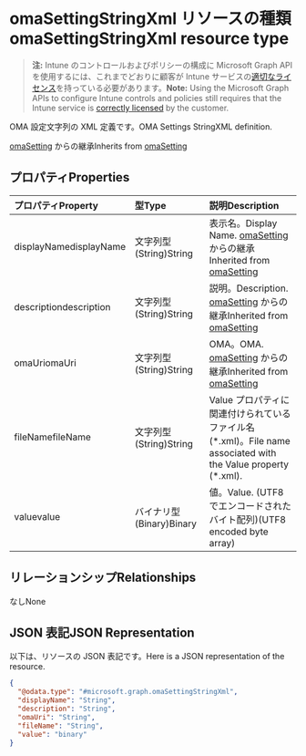 # <a name="omasettingstringxml-resource-type"></a><span data-ttu-id="63163-101">omaSettingStringXml リソースの種類</span><span class="sxs-lookup"><span data-stu-id="63163-101">omaSettingStringXml resource type</span></span>

> <span data-ttu-id="63163-102">**注:** Intune のコントロールおよびポリシーの構成に Microsoft Graph API を使用するには、これまでどおりに顧客が Intune サービスの[適切なライセンス](https://go.microsoft.com/fwlink/?linkid=839381)を持っている必要があります。</span><span class="sxs-lookup"><span data-stu-id="63163-102">**Note:** Using the Microsoft Graph APIs to configure Intune controls and policies still requires that the Intune service is [correctly licensed](https://go.microsoft.com/fwlink/?linkid=839381) by the customer.</span></span>

<span data-ttu-id="63163-103">OMA 設定文字列の XML 定義です。</span><span class="sxs-lookup"><span data-stu-id="63163-103">OMA Settings StringXML definition.</span></span>

<span data-ttu-id="63163-104">[omaSetting](../resources/intune_deviceconfig_omasetting.md) からの継承</span><span class="sxs-lookup"><span data-stu-id="63163-104">Inherits from [omaSetting](../resources/intune_deviceconfig_omasetting.md)</span></span>

## <a name="properties"></a><span data-ttu-id="63163-105">プロパティ</span><span class="sxs-lookup"><span data-stu-id="63163-105">Properties</span></span>
|<span data-ttu-id="63163-106">プロパティ</span><span class="sxs-lookup"><span data-stu-id="63163-106">Property</span></span>|<span data-ttu-id="63163-107">型</span><span class="sxs-lookup"><span data-stu-id="63163-107">Type</span></span>|<span data-ttu-id="63163-108">説明</span><span class="sxs-lookup"><span data-stu-id="63163-108">Description</span></span>|
|:---|:---|:---|
|<span data-ttu-id="63163-109">displayName</span><span class="sxs-lookup"><span data-stu-id="63163-109">displayName</span></span>|<span data-ttu-id="63163-110">文字列型 (String)</span><span class="sxs-lookup"><span data-stu-id="63163-110">String</span></span>|<span data-ttu-id="63163-111">表示名。</span><span class="sxs-lookup"><span data-stu-id="63163-111">Display Name.</span></span> <span data-ttu-id="63163-112">[omaSetting](../resources/intune_deviceconfig_omasetting.md) からの継承</span><span class="sxs-lookup"><span data-stu-id="63163-112">Inherited from [omaSetting](../resources/intune_deviceconfig_omasetting.md)</span></span>|
|<span data-ttu-id="63163-113">description</span><span class="sxs-lookup"><span data-stu-id="63163-113">description</span></span>|<span data-ttu-id="63163-114">文字列型 (String)</span><span class="sxs-lookup"><span data-stu-id="63163-114">String</span></span>|<span data-ttu-id="63163-115">説明。</span><span class="sxs-lookup"><span data-stu-id="63163-115">Description.</span></span> <span data-ttu-id="63163-116">[omaSetting](../resources/intune_deviceconfig_omasetting.md) からの継承</span><span class="sxs-lookup"><span data-stu-id="63163-116">Inherited from [omaSetting](../resources/intune_deviceconfig_omasetting.md)</span></span>|
|<span data-ttu-id="63163-117">omaUri</span><span class="sxs-lookup"><span data-stu-id="63163-117">omaUri</span></span>|<span data-ttu-id="63163-118">文字列型 (String)</span><span class="sxs-lookup"><span data-stu-id="63163-118">String</span></span>|<span data-ttu-id="63163-119">OMA。</span><span class="sxs-lookup"><span data-stu-id="63163-119">OMA.</span></span> <span data-ttu-id="63163-120">[omaSetting](../resources/intune_deviceconfig_omasetting.md) からの継承</span><span class="sxs-lookup"><span data-stu-id="63163-120">Inherited from [omaSetting](../resources/intune_deviceconfig_omasetting.md)</span></span>|
|<span data-ttu-id="63163-121">fileName</span><span class="sxs-lookup"><span data-stu-id="63163-121">fileName</span></span>|<span data-ttu-id="63163-122">文字列型 (String)</span><span class="sxs-lookup"><span data-stu-id="63163-122">String</span></span>|<span data-ttu-id="63163-123">Value プロパティに関連付けられているファイル名 (\*.xml)。</span><span class="sxs-lookup"><span data-stu-id="63163-123">File name associated with the Value property (\*.xml).</span></span>|
|<span data-ttu-id="63163-124">value</span><span class="sxs-lookup"><span data-stu-id="63163-124">value</span></span>|<span data-ttu-id="63163-125">バイナリ型 (Binary)</span><span class="sxs-lookup"><span data-stu-id="63163-125">Binary</span></span>|<span data-ttu-id="63163-126">値。</span><span class="sxs-lookup"><span data-stu-id="63163-126">Value.</span></span> <span data-ttu-id="63163-127">(UTF8 でエンコードされたバイト配列)</span><span class="sxs-lookup"><span data-stu-id="63163-127">(UTF8 encoded byte array)</span></span>|

## <a name="relationships"></a><span data-ttu-id="63163-128">リレーションシップ</span><span class="sxs-lookup"><span data-stu-id="63163-128">Relationships</span></span>
<span data-ttu-id="63163-129">なし</span><span class="sxs-lookup"><span data-stu-id="63163-129">None</span></span>
## <a name="json-representation"></a><span data-ttu-id="63163-130">JSON 表記</span><span class="sxs-lookup"><span data-stu-id="63163-130">JSON Representation</span></span>
<span data-ttu-id="63163-131">以下は、リソースの JSON 表記です。</span><span class="sxs-lookup"><span data-stu-id="63163-131">Here is a JSON representation of the resource.</span></span>
<!-- {
  "blockType": "resource",
  "@odata.type": "microsoft.graph.omaSettingStringXml"
}
-->
``` json
{
  "@odata.type": "#microsoft.graph.omaSettingStringXml",
  "displayName": "String",
  "description": "String",
  "omaUri": "String",
  "fileName": "String",
  "value": "binary"
}
```



